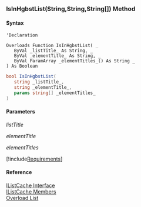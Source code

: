 ﻿### IsInHgbstList(String,String,String\[\]) Method

#### Syntax

```vbnet
'Declaration

Overloads Function IsInHgbstList( _
   ByVal _listTitle_ As String, _
   ByVal _elementTitle_ As String, _
   ByVal ParamArray _elementTitles_() As String _
) As Boolean
```

```csharp
bool IsInHgbstList( 
   string _listTitle_,
   string _elementTitle_,
   params string[] _elementTitles_
)
```

#### Parameters

_listTitle_

_elementTitle_

_elementTitles_

[!include[Requirements](../partials/requirements.md)]

#### Reference

[IListCache Interface](fcSDK~FChoice.Foundation.Clarify.IListCache.md)  
[IListCache Members](fcSDK~FChoice.Foundation.Clarify.IListCache_members.md)  
[Overload List](fcSDK~FChoice.Foundation.Clarify.IListCache~IsInHgbstList.md)